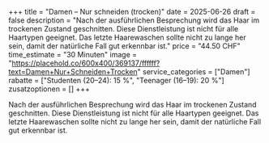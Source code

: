 +++
title = "Damen – Nur schneiden (trocken)"
date = 2025-06-26
draft = false
description = "Nach der ausführlichen Besprechung wird das Haar im trockenen Zustand geschnitten. Diese Dienstleistung ist nicht für alle Haartypen geeignet. Das letzte Haarewaschen sollte nicht zu lange her sein, damit der natürliche Fall gut erkennbar ist."
price = "44.50 CHF"
time_estimate = "30 Minuten"
image = "https://placehold.co/600x400/369137/ffffff?text=Damen+Nur+Schneiden+Trocken"
service_categories = ["Damen"]
rabatte = ["Studenten (20–24): 15 %", "Teenager (16–19): 20 %"]
zusatzoptionen = []
+++

Nach der ausführlichen Besprechung wird das Haar im trockenen Zustand geschnitten. Diese Dienstleistung ist nicht für alle Haartypen geeignet. Das letzte Haarewaschen sollte nicht zu lange her sein, damit der natürliche Fall gut erkennbar ist.
